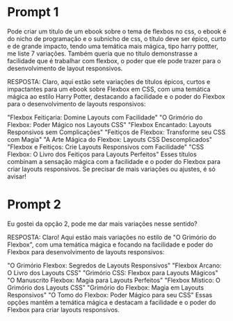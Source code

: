 # Prompt 1
Pode criar um titulo de um ebook sobre o tema de flexbos no css, o ebook é do  nicho de programação e o subnicho de css, o título deve ser épico, curto e de grande impacto, tendo uma temática mais mágica, tipo harry pottter, me liste 7 variações. Também queria que no título demonstrasse a facilidade que é trabalhar com flexbox, o poder que ele pode trazer para o desenvolvimento de layout responsivos.

RESPOSTA:
Claro, aqui estão sete variações de títulos épicos, curtos e impactantes para um ebook sobre Flexbox em CSS, com uma temática mágica ao estilo Harry Potter, destacando a facilidade e o poder do Flexbox para o desenvolvimento de layouts responsivos:

"Flexbox Feitiçaria: Domine Layouts com Facilidade"
"O Grimório do Flexbox: Poder Mágico nos Layouts CSS"
"Flexbox Encantado: Layouts Responsivos sem Complicações"
"Feitiços de Flexbox: Transforme seu CSS com Magia"
"A Arte Mágica do Flexbox: Layouts CSS Descomplicados"
"Flexbox e Feitiços: Crie Layouts Responsivos com Facilidade"
"CSS Flexbox: O Livro dos Feitiços para Layouts Perfeitos"
Esses títulos combinam a sensação mágica com a facilidade e o poder do Flexbox para criar layouts responsivos. Se precisar de mais variações ou ajustes, é só avisar!

# Prompt 2 
Eu gostei da opção 2, pode me dar mais variações nesse sentido?

RESPOSTA: 
Claro! Aqui estão mais variações no estilo de "O Grimório do Flexbox", com uma temática mágica e focando na facilidade e poder do Flexbox para desenvolvimento de layouts responsivos:

"O Grimório Flexbox: Segredos de Layouts Responsivos"
"Flexbox Arcano: O Livro dos Layouts CSS"
"Grimório CSS: Flexbox para Layouts Mágicos"
"O Manuscrito Flexbox: Magia para Layouts Perfeitos"
"Flexbox Místico: O Grimório dos Layouts CSS"
"Grimório do Flexbox: Magia em Layouts Responsivos"
"O Tomo do Flexbox: Poder Mágico para seu CSS"
Essas opções mantêm a temática mágica e destacam a facilidade e o poder do Flexbox para criar layouts responsivos.


